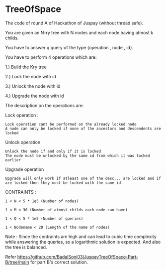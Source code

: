 # TreeOfSpace

The code of round A of Hackathon of Juspay (without thread safe).

You are given an N-ry tree with N nodes and each node having atmost k childs.

You have to answer q query of the type {operation , node , id}.

You have to perform 4 operations which are:

1.) Build the Kry tree

2.) Lock the node with id

3.) Unlock the node with id

4.) Upgrade the node with id

The description on the operations are:

Lock operation :

    Lock operation cant be performed on the already locked node
    A node can only be locked if none of the ancestors and descendents are locked

Unlock operation  

    Unlock the node if and only if it is locked
    The node must be unlocked by the same id from which it was locked earlier

Upgrade operation

    Upgrade will only work if atleast one of the desc... are locked and if are locked then they must be locked with the same id


CONTRAINTS : 

    1 < N < 5 * 1e5 (Number of nodes)
   
    1 < M < 30 (Number of atmost childs each node can have)
  
    1 < Q < 5 * 1e5 (Number of queries)
 
    1 < Nodename < 20 (Length of the name of nodes) 

Note : Since the contraints are high and can lead to cubic time complexity while answering the queries, so a logarithmic solution is expected. And also the tree is balanced.

Refer https://github.com/BadalSoni03/JuspayTreeOfSpace-Part-B/tree/main for part B's correct solution. 
